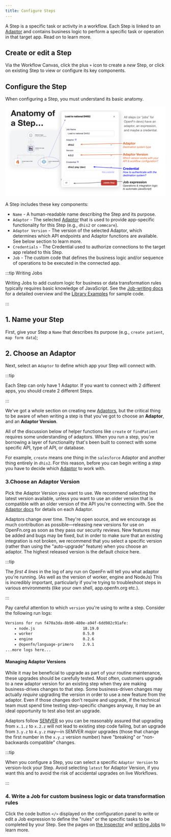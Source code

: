 ```yaml
---
title: Configure Steps
---
```


A Step is a specific task or activity in a workflow. Each Step is linked to an
[Adaptor](/adaptors/) and contains business logic to perform a specific task or
operation in that target app. Read on to learn more.

## Create or edit a Step

Via the Workflow Canvas, click the plus `+` icon to create a _new_ Step, or
click on existing Step to view or configure its key components.

## Configure the Step

When configuring a Step, you must understand its basic anatomy.

![Step Anatomy](/img/anatomy_of_step.png)

A Step includes these key components:

- `Name` - A human-readable name describing the Step and its purpose.
- `Adaptor` - The selected [Adaptor](/adaptors/) that is used to provide
  app-specific functionality for this Step (e.g., `dhis2` or `commcare`).
- `Adaptor Version` - The version of the selected Adaptor, which determines
  which API endpoints and Adaptor functions are available. See below section to
  learn more.
- `Credentials` - The Credential used to authorize connections to the target app
  related to this Step.
- `Job` - The custom code that defines the business logic and/or sequence of
  operations to be executed in the connected app.

:::tip Writing Jobs

Writing Jobs to add custom logic for business or data transformation rules
typically requires basic knowledge of JavaScript. See the
[Job-writing docs](/documentation/build/jobs) for a detailed
overview and the [Library Examples](/adaptors/library) for sample code.

:::

## 1. Name your Step

First, give your Step a `Name` that describes its purpose (e.g.,
`create patient`, `map form data`);

## 2. Choose an Adaptor

Next, select an `Adaptor` to define which app your Step will connect with.

:::tip

Each Step can only have 1 Adaptor. If you want to connect with 2 different apps,
you should create 2 different Steps.

:::

We've got a whole section on creating new [Adaptors](/adaptors), but the
critical thing to be aware of when writing a step is that you've got to choose
an **Adaptor**, and an **Adaptor Version**.

All of the discussion below of helper functions like `create` or `findPatient`
requires some understanding of adaptors. When you run a step, you're borrowing a
layer of functionality that's been built to connect with some specific API, type
of API, or database.

For example, `create` means one thing in the `salesforce` Adaptor and another
thing entirely in `dhis2`. For this reason, before you can begin writing a step
you have to decide which [Adaptor](/adaptors/) to work with.

### 3.Choose an Adaptor Version

Pick the Adaptor Version you want to use. We recommend selecting the latest
version available, unless you want to use an older version that is compatible
with an older version of the API you're connecting with. See the
[Adaptor docs](/adaptors) for details on each Adaptor.

Adaptors change over time. They're open source, and we encourage as much
contribution as possible—releasing new versions for use on OpenFn.org as soon as
they pass our security reviews. New features may be added and bugs may be fixed,
but in order to make sure that an existing integration is not broken, we
recommend that you select a specific version (rather than using the
"auto-upgrade" feature) when you choose an adaptor. The highest released version
is the default choice here.

:::tip

The _first 4 lines_ in the log of any run on OpenFn will tell you what adaptor
you're running. (As well as the version of worker, engine and NodeJs) This is
incredibly important, particularly if you're trying to troubleshoot steps in
various environments (like your own shell, app.openfn.org etc.).

:::

Pay careful attention to which `version` you're using to write a step. Consider
the following run logs:

```sh
Versions for run f470a3da-8b90-480e-a94f-6dd982c91afe:
    ▸ node.js                     18.19.0
    ▸ worker                      0.5.0
    ▸ engine                      0.2.6
    ▸ @openfn/language-primero    2.9.1
...more logs here...
```

#### Managing Adaptor Versions

While it may be beneficial to upgrade as part of your routine maintenance, these
upgrades should be carefully tested. Most often, customers upgrade to a new
adaptor version for an existing step when they are making business-drives
changes to that step. Some business-driven changes may actually _require_
upgrading the version in order to use a new feature from the adaptor. Even if
those changes don't require and upgrade, if the technical team must spend time
testing step-specific changes anyway, it may be an ideal opportunity to test
also test an upgrade.

Adaptors follow [SEMVER](https://semver.org/) so you can be reasonably assured
that upgrading from `x.1.z` to `x.2.z` will not lead to existing step code
failing, but an upgrade from `3.y.z` to `4.y.z` may—in SEMVER _major_ upgrades
(those that change the first number in the `x.y.z` version number) have
"breaking" or "non-backwards compatible" changes.

:::tip

When you configure a Step, you can select a specific `Adaptor Version` to
version-lock your Step. Avoid selecting `latest` for Adaptor Version, if you
want this and to avoid the risk of accidental upgrades on live Workflows.

:::

### 4. Write a Job for custom business logic or data transformation rules

Click the code button `</>` displayed on the configuration panel to write or
edit a Job expression to define the "rules" or the specific tasks to be
completed by your Step. See the pages on
[the Inspector](/docs/build/steps/step-editor) and
[writing Jobs](/docs/build/steps/jobs) to learn more.
